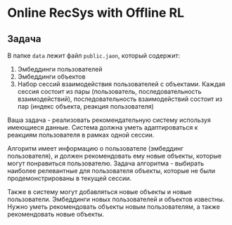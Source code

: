 # Online RecSys with Offline RL

## Задача
В папке `data` лежит файл `public.jaon`, который содержит:
1. Эмбеддинги пользователей
2. Эмбеддинги объектов
3. Набор сессий взаимодействия пользователей с объектами. Каждая сессия состоит из пары (пользователь, последовательность взаимодействий), последовательность взаимодействий состоит из пар (индекс объекта, реакция пользователя)

Ваша задача - реализовать рекомендательную систему используя имеющиеся данные. Система должна уметь адаптироваться к реакциям пользователя в рамках одной сессии.

Алгоритм имеет информацию о пользователе (эмбеддинг пользователя), и должен рекомендовать ему новые объекты, которые могут понравиться пользователю. Задача алгоритма - выбирать наиболее релевантные для пользователя объекты, которые не были продемонстрированы в текущей сессии. 

Также в систему могут добавляться новые объекты и новые пользователи. Эмбеддинги новых пользователей и объектов известны. Нужно уметь рекомендовать объекты новым пользователям, а также рекомендовать новые объекты.
